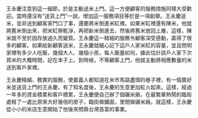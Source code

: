 王永慶注意到這一細節，於是主動送米上門。這一方便顧客的服務措施同樣大受歡迎。當時還沒有“送貨上門”一說，增加這一服務項目等於是一項創舉。王永慶送米，並非送到顧客家門口了事，還要將米倒進米缸裡。如果米缸裡還有陳米，他就將舊米倒出來，把米缸擦乾淨，再把新米倒進去，然後將舊米放回上層，這樣，陳米就不至於因存放過久而變質。王永慶這一精細的服務令顧客深受感動，贏得了很多的顧客。如果給新顧客送米，王永慶就細心記下這戶人家米缸的容量，並且問明家裡有多少人吃飯，幾個大人、幾個小孩，每人飯量如何，據此估計該戶人家下次買米的大概時間，記在本子上。到時候，不等顧客上門，他就主動將相應數量的米送到客戶家裡。

王永慶精細、務實的服務，使嘉義人都知道在米市馬路盡頭的巷子裡，有一個賣好米並送貨上門的王永慶。有了知名度後，王永慶的生意更加紅火起來。這樣，經過一年多的資金積累和客戶積累，王永慶便自己辦了個碾米廠，在最繁華熱鬧的臨街處租了一處比原來大好幾倍的房子，臨街做鋪面，里間做碾米廠。就這樣，王永慶從小小的米店生意開始了他後來問鼎台灣首富的事業。